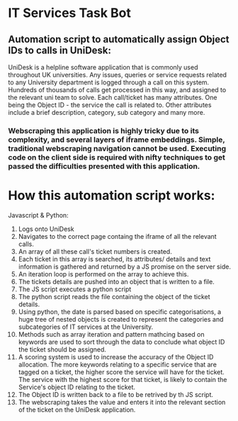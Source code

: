 # IT Services Task Bot

## Automation script to automatically assign Object IDs to calls in UniDesk:
UniDesk is a helpline software application that is commonly used throughout UK universities.
Any issues, queries or service requests related to any University department is logged through a call on this system. Hundreds of thousands of calls get processed in this way, and assigned
to the relevant uni team to solve. Each call/ticket has many attributes. One being the Object ID - the service the call is related to. Other attributes include a brief description, category, sub category and many more.

### Webscraping this application is highly tricky due to its complexity, and several layers of iframe embeddings. Simple, traditional webscraping navigation cannot be used. Executing code on the client side is required with nifty techniques to get passed the difficulties presented with this application.

# How this automation script works:
Javascript & Python:
1. Logs onto UniDesk
2. Navigates to the correct page containg the iframe of all the relevant calls.
3. An array of all these call's ticket numbers is created.
4. Each ticket in this array is searched, its attributes/ details and text information is gathered and returned by a JS promise on the server side.
5. An iteration loop is performed on the array to achieve this.
6. The tickets details are pushed into an object that is written to a file.
7. The JS script executes a python script
8. The python script reads the file containing the object of the ticket details.
9. Using python, the date is parsed based on specific categorisations, a huge tree of nested objects is created to represent the categories and subcategories of IT services at the University.
10. Methods such as array iteration and pattern mathcing based on keywords are used to sort through the data to conclude what object ID the ticket should be assigned.
11. A scoring system is used to increase the accuracy of the Object ID allocation. The more keywords relating to a specific service that are tagged on a ticket, the higher score the service will have for the ticket. The service with the highest score for that ticket, is likely to contain the Service's object ID relating to the ticket.
12. The Object ID is written back to a file to be retrived by th JS script.
13. The webscraping takes the value and enters it into the relevant section of the ticket on the UniDesk application.
